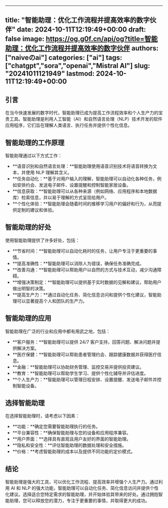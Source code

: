 
---
title: "智能助理：优化工作流程并提高效率的数字伙伴"
date: 2024-10-11T12:19:49+00:00
draft: false
image: https://og.g0f.cn/api/og?title=智能助理：优化工作流程并提高效率的数字伙伴
authors: ["naiveのai"]
categories: ["ai"]
tags: ["chatgpt","sora","openai","Mistral AI"]
slug: "20241011121949"
lastmod: 2024-10-11T12:19:49+00:00
---
## 引言

在当今快速发展的数字时代，智能助理已成为提高工作流程效率和个人生产力的宝贵工具。智能助理是利用人工智能（AI）和自然语言处理（NLP）技术开发的软件应用程序，它们旨在理解人类语言、执行任务并提供个性化信息。

## 智能助理的工作原理

智能助理通过以下方式工作：

* **语音识别和自然语言处理：**智能助理使用语音识别技术将语音转换为文本，并使用 NLP 理解其含义。
* **任务自动化：**基于对用户输入的理解，智能助理可以自动化各种任务，例如安排约会、发送电子邮件、设置提醒和控制智能家居设备。
* **信息获取：**智能助理可以从各种来源（例如网络、应用程序和本地数据库）检索信息，并以易于理解的方式呈现给用户。
* **个性化体验：**智能助理会随着时间的推移学习用户的偏好和行为，从而提供定制的建议和体验。

## 智能助理的好处

使用智能助理提供了许多好处，包括：

* **节省时间：**智能助理可以自动化耗时的任务，让用户专注于更重要的事情。
* **提高准确性：**智能助理可以消除人为错误，确保任务准确完成。
* **改善沟通：**智能助理可以帮助用户以自然的方式与技术互动，减少沟通障碍。
* **增强决策制定：**智能助理可以提供基于实时数据的见解和建议，帮助用户做出明智的决策。
* **提高生产力：**通过自动化任务、简化信息访问和提供个性化建议，智能助理可以显著提高个人和团队的生产力。

## 智能助理的应用

智能助理在广泛的行业和应用中都有用武之地，包括：

* **客户服务：**智能助理可以提供 24/7 客户支持，回答问题、解决问题并提供解决方案。
* **医疗保健：**智能助理可以帮助患者管理约会、跟踪健康数据并获得医疗信息。
* **金融：**智能助理可以协助财务管理、监控交易并提供投资建议。
* **教育：**智能助理可以帮助学生学习、提供个性化辅导并评估进度。
* **个人生产力：**智能助理可以管理日程安排、设置提醒、发送电子邮件并控制智能设备。

## 选择智能助理

在选择智能助理时，请考虑以下因素：

* **功能：**确定您需要智能助理执行的任务。
* **平台兼容性：**确保智能助理与您的设备和应用程序兼容。
* **用户界面：**选择具有直观且用户友好的界面的智能助理。
* **隐私和安全性：**评估智能助理的数据处理和安全措施。
* **价格：**考虑智能助理的成本以及提供不同功能的定价模式。

## 结论

智能助理是强大的工具，可以优化工作流程、提高效率并增强个人生产力。通过利用 AI 和 NLP 的强大功能，智能助理可以自动化任务、简化信息访问并提供个性化建议。选择适合您特定需求的智能助理，并开始体验其带来的好处。通过拥抱智能助理，您可以释放您的潜力，专注于更重要的事情，并取得更大的成功。